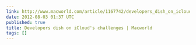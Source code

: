 ```yaml
---
link: http://www.macworld.com/article/1167742/developers_dish_on_iclouds_challenges.html
date: 2012-08-03 01:37 UTC
published: true
title: Developers dish on iCloud's challenges | Macworld
tags: []
---
```



